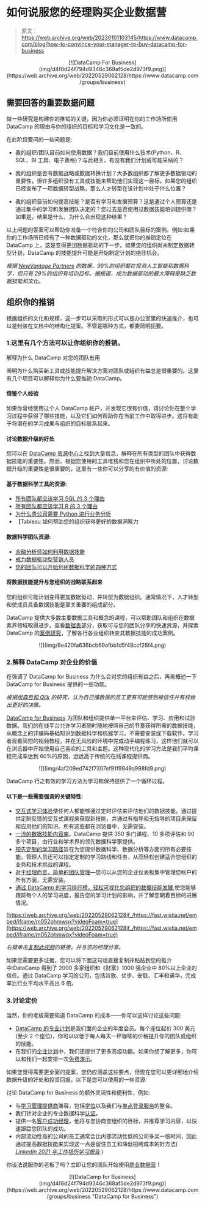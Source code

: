 # 如何说服您的经理购买企业数据营

> 原文：<https://web.archive.org/web/20230101103145/https://www.datacamp.com/blog/how-to-convince-your-manager-to-buy-datacamp-for-business>

<center>[![DataCamp For Business](img/d4f8d24f794d9346c368af5de2d973f9.png)](https://web.archive.org/web/20220529062128/https://www.datacamp.com/groups/business)</center>

## 需要回答的重要数据问题

做一些研究是构建你的推销的关键，因为你必须证明在你的工作场所使用 DataCamp 的理由与你的组织的目标和学习文化是一致的。

在此阶段要问的一些问题是:

*   我的组织/团队目前如何使用数据？我们目前使用什么技术(Python、R、SQL、BI 工具、电子表格)？与此相关，有没有我们计划或可能采纳的？

*   我的组织是否有数据战略或数据转换计划？大多数组织都了解更多数据驱动的重要性，但许多组织没有工具或技能来帮助他们实现这一目标。如果您的组织已经宣布了一项数据转型战略，那么人才转型在该计划中处于什么位置？

*   我的组织目前如何提高技能？是否有学习和发展预算？这是通过个人预算还是通过集中的学习和发展团队决定的？您过去是否使用过数据技能培训提供商？如果是，结果是什么，为什么会出现这种结果？

以上问题的答案可以帮助你准备一个符合你的公司和团队目标的案例。例如:如果你的工作场所已经有了一种数据驱动的文化，那么就把你的推销定位在 DataCamp 上，这是变得更加数据驱动的下一步。如果您的组织尚未制定数据转型计划，DataCamp 的技能提升可能是开始制定计划的绝佳机会。

*根据 [NewVantage Partners](https://web.archive.org/web/20220529062128/https://c6abb8db-514c-4f5b-b5a1-fc710f1e464e.filesusr.com/ugd/e5361a_76709448ddc6490981f0cbea42d51508.pdf) 的数据，99%的组织都在投资人工智能和数据科学，但只有 29%的组织有培训目标。据报道，成为数据驱动的最大障碍是缺乏数据技能和文化。*

## 组织你的推销

根据组织的文化和规模，这一步可以采取的形式可以是办公室里的快速推介，也可以是封装在文档中的结构化提案。不管是哪种方式，都要简明扼要。

### 1.这里有几个方法可以让你组织你的推销。

解释为什么 DataCamp 对您的团队有用

阐明为什么购买新工具或技能提升解决方案对团队或组织有益总是很重要的。这里有几个项目可以解释你为什么要推销 DataCamp。

#### 借鉴个人经验

如果你曾经使用过个人 DataCamp 帐户，并发现它很有价值，请讨论你在整个学习过程中获得了哪些技能，以及它们如何帮助你在当前工作中取得进步。这将有助于将潜在的学习成果与组织的目标联系起来。

#### 讨论数据升级的好处

您可以在 [DataCamp 资源中心](https://web.archive.org/web/20220529062128/https://www.datacamp.com/resources)上找到大量信息，解释在所有类型的团队中获得数据技能的重要性。然而，根据您使用的工具堆栈和您在组织中所处的位置，讨论数据升级的重要性是很重要的。这里有一些你可以分享的有价值的资源:

#### 基于数据科学工具的资源:

*   [所有团队都应该学习 SQL 的 3 个理由](https://web.archive.org/web/20220529062128/https://www.datacamp.com/community/blog/why-your-organization-should-upskill-on-sql)
*   [所有团队都应该学习 R 的 3 个理由](https://web.archive.org/web/20220529062128/https://www.datacamp.com/community/blog/three-reasons-why-all-teams-should-learn-r)
*   [为什么贵公司需要 Python 进行业务分析](https://web.archive.org/web/20220529062128/https://www.datacamp.com/community/blog/why-your-company-needs-python-for-business-analytics)
*   【Tableau 如何帮助您的组织获得更好的数据洞察力

#### 数据科学团队资源:

*   [金融分析师如何利用数据技能](https://web.archive.org/web/20220529062128/https://www.datacamp.com/community/blog/how-financial-analysts-can-start-leveraging-data-skills)
*   [成为数据驱动型营销人员](https://web.archive.org/web/20220529062128/https://www.datacamp.com/resources/whitepapers/becoming-a-data-driven-marketer-1)
*   [您的团队可以开始利用数据科学的四种方式](https://web.archive.org/web/20220529062128/https://www.datacamp.com/community/blog/four-ways-your-team-can-start-leveraging-data-science)

#### 将数据技能提升与您组织的战略联系起来

您的组织可能计划变得更加数据驱动，并转型为数据组织。通常情况下，人才转型和使成员具备数据技能是至关重要的组成部分。

DataCamp 提供大多数主要数据工具和概念的课程，可以帮助团队和组织在数据素养领域取得进步。查看[数据表](https://web.archive.org/web/20220529062128/https://www.datacamp.com/resources/?type=data-sheets)部分，获取可与您的团队分享的快速资源，并探索 DataCamp 的[案例研究](https://web.archive.org/web/20220529062128/https://www.datacamp.com/resources/?type=case-studies)，了解各行各业组织转变其数据技能的成功案例。

<center>![](img/6e420fa636bcb69afbb1d5f48ccf28f4.png)</center>

### 2.解释 DataCamp 对企业的价值

在强调了 DataCamp for Business 为什么会对您的组织有益之后，再来概述一下 DataCamp for Business 提供的一些功能。

*根据[埃森哲和 Qlik](https://web.archive.org/web/20220529062128/https://www.accenture.com/_acnmedia/PDF-115/Accenture-Human-Impact-Data-Literacy-Latest.pdf) 的研究，认为自己懂数据的员工更有可能感到被信任并有权做出更好的决策。*

[DataCamp for Business](https://web.archive.org/web/20220529062128/https://www.datacamp.com/groups/business) 为团队和组织提供单一平台来评估、学习、应用和试验数据。我们的在线平台允许学习者随时随地按照自己的节奏获得所需的数据技能，从概念上的非编码基础知识到数据科学和机器学习。不需要安装或下载软件。学习者观看简短的视频教程，并在无风险的环境中完成动手编程练习，这样他们就可以在浏览器中开始使用自己喜欢的工具和主题。这种现代化的学习方法是我们平均课程完成率达到 60%的原因，远远高于传统的在线课程提供商。

<center>![](img/4af209ed742f7307ef91f9949a998fd9.png)</center>

DataCamp 行之有效的学习方法为学习和保持提供了一个循环过程。

#### 以下是一些需要强调的关键特性:

*   [交互式学习体验](https://web.archive.org/web/20220529062128/https://www.datacamp.com/interactive-learning)使任何人都能够通过定时评估来评估他们的数据技能，通过提供定制反馈的交互式课程来获取新技能，并通过有指导和无指导的项目来保留和应用他们的知识。所有这些都在浏览器中，无需安装。
*   [一流的数据技能内容库](https://web.archive.org/web/20220529062128/https://www.datacamp.com/courses)。DataCamp 提供 350 多门课程、10 多项评估和 90 多个项目，由行业和学术界的领先数据科学家提供。
*   [预先定制的学习路径](https://web.archive.org/web/20220529062128/https://www.datacamp.com/tracks/skill)旨在为您提供数据科学、数据分析等方面的所有必要技能。管理人员还可以指定定制的学习路线和任务，从而轻松创建适合您组织的业务和技术挑战的课程。
*   [对于经理而言，简单的团队管理](https://web.archive.org/web/20220529062128/https://www.datacamp.com/groups/business/custom-learning-solutions)—您可以从您的企业仪表板集中管理您帐户的所有方面，无需安装。
*   [通过 DataCamp 的学习排行榜，轻松可视化您组织的数据技能发展](https://web.archive.org/web/20220529062128/https://www.datacamp.com/groups/business/reporting),使您能够跟踪每个人的学习进度，报告您的学习计划的影响，并了解您朝着目标的进展情况。

[https://web.archive.org/web/20220529062128if_/https://fast.wistia.net/embed/iframe/m052ohmwqx?videoFoam=true](https://web.archive.org/web/20220529062128if_/https://fast.wistia.net/embed/iframe/m052ohmwqx?videoFoam=true)

*右键单击[复制此视频](https://web.archive.org/web/20220529062128/https://datacamp-1.wistia.com/medias/m052ohmwqx)的链接，并与您的经理分享。*

如果您需要更多证据，您可以将下面这句话直接复制并粘贴到您的推介中:DataCamp 得到了 2000 多家组织和《财富》1000 强企业中 80%以上企业的信任。通过 DataCamp 学习的公司，包括谷歌、优步、安联、汇丰和诺华，完成率比行业平均水平高出 6 倍。

### 3.讨论定价

当然，你的老板需要知道 DataCamp 的成本——你可以这样讨论这些问题:

*   [DataCamp 的专业计划](https://web.archive.org/web/20220529062128/https://www.datacamp.com/groups/subscribe/account)是我们面向企业的年度会员。每个座位起价 300 美元(至少 2 个座位)，你可以以低于每人每天一杯咖啡的价格提升你的团队或组织的技能。
*   在我们的[企业计划](https://web.archive.org/web/20220529062128/https://www.datacamp.com/business/demo)中，我们还提供了更多高级功能。如果你想了解更多，你可以和我们一起安排一次[免费演示](https://web.archive.org/web/20220529062128/https://www.datacamp.com/business/demo)。

如果您觉得需要更全面的提案，您仍应涵盖这些要点，但现在您可以更详细地介绍数据升级的好处和投资回报。以下是您可以使用的一些资源:

讨论 DataCamp for Business 的额外灵活性和便利性，例如:

*   与[学习管理提供商](https://web.archive.org/web/20220529062128/https://www.datacamp.com/groups/business/integration)兼容，包括[学位](https://web.archive.org/web/20220529062128/https://www.datacamp.com/degreed-data-science-training)以及我们与[单点登录服务](https://web.archive.org/web/20220529062128/https://www.datacamp.com/groups/business/integration)的整合。
*   我们针对企业的专业数据科学[认证](https://web.archive.org/web/20220529062128/https://www.datacamp.com/certification-for-business)。
*   提供一名[客户成功经理](https://web.archive.org/web/20220529062128/https://www.datacamp.com/groups/business/customer-success)，他将与您协商您组织的目标，并推荐学习内容，以快速跟踪您团队的成功。
*   内部流动性高的公司的员工通常会比内部流动性低的公司多呆一倍时间，因此通过提高数据技能来实现这一点是留住员工和降低招聘成本的好方法( *[LinkedIn 2021 年工作场所学习报告](https://web.archive.org/web/20220529062128/https://learning.linkedin.com/resources/workplace-learning-report)* )

你设法说服你的老板了吗？立即让您的团队开始使用[商业数据营](https://web.archive.org/web/20220529062128/https://www.datacamp.com/groups/business)！

<center>[![DataCamp for Business](img/d4f8d24f794d9346c368af5de2d973f9.png)](https://web.archive.org/web/20220529062128/https://www.datacamp.com/groups/business "DataCamp for Business")</center>